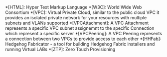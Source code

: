 *[HTML]: Hyper Text Markup Language
*[W3C]: World Wide Web Consortium
*[VPC]: Virtual Private Cloud, similar to the public cloud VPC it provides an isolated private network for your resources with multiple subnets and VLANs supported
*[VPCAttachment]: A VPC Attachment represents a specific VPC subnet assignemnt to the specific Connection which represent a specific server
*[VPCPeering]: A VPC Peering represents a connection between two VPCs to provide access to each other
*[HHFab]: Hedgehog Fabricator - a tool for building Hedgehog Fabric installers and running Virtual LABs
*[ZTP]: Zero Touch Provisioning
